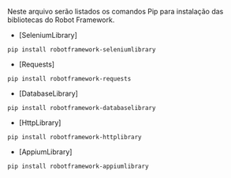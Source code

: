 Neste arquivo serão listados os comandos Pip para instalação das bibliotecas do Robot Framework.

- [SeleniumLibrary]
```shell
pip install robotframework-seleniumlibrary
```

- [Requests]
```shell
pip install robotframework-requests
```

- [DatabaseLibrary]
```shell
pip install robotframework-databaselibrary
```

- [HttpLibrary]
```shell
pip install robotframework-httplibrary
```

- [AppiumLibrary]
```shell
pip install robotframework-appiumlibrary
```

